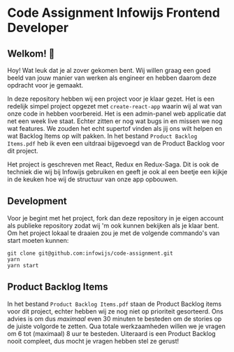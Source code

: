 # Code Assignment Infowijs Frontend Developer

## Welkom! 👋

Hoy! Wat leuk dat je al zover gekomen bent. Wij willen graag een goed beeld van jouw manier van werken als engineer en hebben daarom deze opdracht voor je gemaakt.

In deze repository hebben wij een project voor je klaar gezet. Het is een redelijk simpel project opgezet met `create-react-app` waarin wij al wat van onze code in hebben voorbereid.
Het is een admin-panel web applicatie dat net een week live staat. Echter zitten er nog wat bugs in en missen we nog wat features.
We zouden het echt supertof vinden als jij ons wilt helpen en wat Backlog Items op wilt pakken. In het bestand `Product Backlog Items.pdf` heb ik even een uitdraai bijgevoegd van de Product Backlog voor dit project.

Het project is geschreven met React, Redux en Redux-Saga. Dit is ook de techniek die wij bij Infowijs gebruiken en geeft je ook al een beetje een kijkje in de keuken hoe wij de structuur van onze app opbouwen.

## Development

Voor je begint met het project, fork dan deze repository in je eigen account als publieke repository zodat wij 'm ook kunnen bekijken als je klaar bent.
Om het project lokaal te draaien zou je met de volgende commando's van start moeten kunnen:

```shell
git clone git@github.com:infowijs/code-assignment.git
yarn
yarn start
```

## Product Backlog Items

In het bestand `Product Backlog Items.pdf` staan de Product Backlog items voor dit project, echter hebben wij ze nog niet op prioriteit gesorteerd.
Ons advies is om dus *maximaal* even 30 minuten te besteden om de stories op de juiste volgorde te zetten. Qua totale werkzaamheden willen we je vragen om 6 tot (maximaal) 8 uur te besteden.
Uiteraard is een Product Backlog nooit compleet, dus mocht je vragen hebben stel ze gerust!

